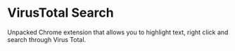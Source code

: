 # VirusTotal Search

Unpacked Chrome extension that allows you to highlight text, right click and search through Virus Total.
